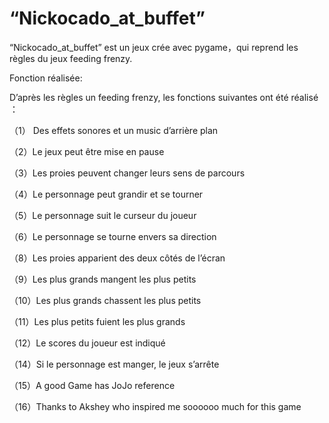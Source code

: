 # “Nickocado_at_buffet”




“Nickocado_at_buffet” est un jeux crée avec pygame，qui reprend les règles du jeux feeding frenzy.




Fonction réalisée:

D’après les règles un feeding frenzy, les fonctions suivantes ont été réalisé ：

（1）	Des effets sonores et un music d’arrière plan

（2）Le jeux peut être mise en pause

（3）Les proies peuvent changer leurs sens de parcours

（4）Le personnage peut grandir et se tourner

（5）Le personnage suit le curseur du joueur

（6）Le personnage se tourne envers sa direction

（8）Les proies apparient des deux côtés de l’écran 

（9）Les plus grands mangent les plus petits

（10）Les plus grands chassent les plus petits

（11）Les plus petits fuient les plus grands

（12）Le scores du joueur est indiqué

（14）Si le personnage est manger, le jeux s’arrête 

（15）A good Game has JoJo reference

（16）Thanks to Akshey who inspired me soooooo much for this game

